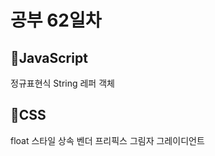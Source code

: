 <h1>공부 62일차</h1>

<h2>📌JavaScript</h2>
정규표현식
 String 레퍼 객체
<h2>📌CSS</h2>
 float
 스타일 상속
 벤더 프리픽스
 그림자
 그레이디언트